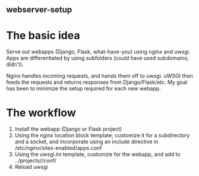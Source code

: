 webserver-setup
--------------

The basic idea
==============
Serve out webapps (Django, Flask, what-have-you) using nginx and uwsgi. Apps are differentiated by using subfolders (could have used subdomains; didn't).

Nginx handles incoming requests, and hands them off to uwsgi. uWSGI then feeds the requests and returns responses from Django/Flask/etc. My goal has been to minimize the setup required for each new webapp.

The workflow
============
1. Install the webapp (Django or Flask project)
2. Using the nginx location block template, customize it for a subdirectory and a socket, and incorporate using an include directive in /etc/nginx/sites-enabled/apps.conf
3. Using the uwsgi.ini template, customzie for the webapp, and add to ../projects/<project>/conf/
4. Reload uwsgi


